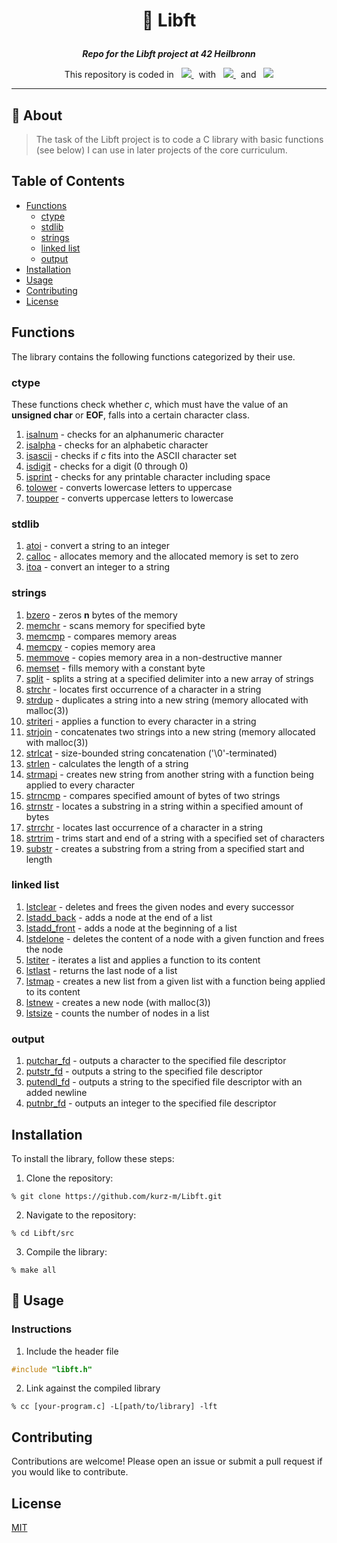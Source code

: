 <h1 align="center">
    <p>
        📓 Libft
    </p>
</h1>

<p align="center">
    <b><i>Repo for the Libft project at 42 Heilbronn</i></b>
</p>

<p align="center">
    This repository is coded in&nbsp&nbsp
    <a href="https://skillicons.dev">
        <img src="https://skillicons.dev/icons?i=c" />
    </a>
     &nbsp&nbspwith&nbsp&nbsp
    <a href="https://skillicons.dev">
        <img src="https://skillicons.dev/icons?i=neovim" />
    </a>
     &nbsp&nbspand&nbsp&nbsp
    <a href="https://skillicons.dev">
        <img src="https://skillicons.dev/icons?i=vscode" />
    </a>
</p>

---

## 💾 About
> The task of the Libft project is to code a C library with basic functions (see below) I can use in later projects of the core curriculum.

## Table of Contents
- [Functions](#functions)
    - [ctype](#ctype)
    - [stdlib](#stdlib)
    - [strings](#strings)
    - [linked list](#linked-list)
    - [output](#output)
- [Installation](#installation)
- [Usage](#usage)
- [Contributing](#contributing)
- [License](#license)

## Functions
The library contains the following functions categorized by their use.

### ctype
These functions check whether *c*, which must have the value of an
**unsigned char** or **EOF**, falls into a certain character class.
1. [isalnum](./src/ft_isalnum.c) - checks for an alphanumeric character
2. [isalpha](./src/ft_isalpha.c) - checks for an alphabetic character
3. [isascii](./src/ft_isascii.c) - checks if *c* fits into the ASCII character set
4. [isdigit](./src/ft_isdigit.c) - checks for a digit (0 through 0)
5. [isprint](./src/ft_isprint.c) - checks for any printable character including space
6. [tolower](./src/ft_tolower.c) - converts lowercase letters to uppercase
7. [toupper](./src/ft_toupper.c) - converts uppercase letters to lowercase

### stdlib
1. [atoi](./src/ft_atoi.c) - convert a string to an integer
2. [calloc](./src/ft_calloc.c) - allocates memory and the allocated memory is set to zero
3. [itoa](./src/ft_itoa.c) - convert an integer to a string

### strings
1. [bzero](./src/ft_bzero.c) - zeros **n** bytes of the memory
2. [memchr](./src/ft_memchr.c) - scans memory for specified byte
3. [memcmp](./src/ft_memcmp.c) - compares memory areas
4. [memcpy](./src/ft_memcpy.c) - copies memory area
5. [memmove](./src/ft_memmove.c) - copies memory area in a non-destructive manner
6. [memset](./src/ft_memset.c) - fills memory with a constant byte
7. [split](./src/ft_split.c) - splits a string at a specified delimiter into a new array of strings
8. [strchr](./src/ft_strchr.c) - locates first occurrence of a character in a string
9. [strdup](./src/ft_strdup.c) - duplicates a string into a new string (memory allocated with malloc(3))
10. [striteri](./src/ft_striteri.c) - applies a function to every character in a string
11. [strjoin](./src/ft_strjoin.c) - concatenates two strings into a new string (memory allocated with malloc(3))
12. [strlcat](./src/ft_strlcat.c) - size-bounded string concatenation ('\0'-terminated)
13. [strlen](./src/ft_strlen.c) - calculates the length of a string
14. [strmapi](./src/ft_strmapi.c) - creates new string from another string with a function being applied to every character
15. [strncmp](./src/ft_strncmp.c) - compares specified amount of bytes of two strings
16. [strnstr](./src/ft_strnstr.c) - locates a substring in a string within a specified amount of bytes
17. [strrchr](./src/ft_strrchr.c) - locates last occurrence of a character in a string 
18. [strtrim](./src/ft_strtrim.c) - trims start and end of a string with a specified set of characters
19. [substr](./src/ft_substr.c) - creates a substring from a string from a specified start and length

### linked list
1. [lstclear](./src/ft_lstclear.c) - deletes and frees the given nodes and every successor
2. [lstadd_back](./src/ft_lstadd_back.c) - adds a node at the end of a list
3. [lstadd_front](./src/ft_lstadd_front.c) - adds a node at the beginning of a list
4. [lstdelone](./src/ft_lstdelone.c) - deletes the content of a node with a given function and frees the node
5. [lstiter](./src/ft_lstiter.c) - iterates a list and applies a function to its content
6. [lstlast](./src/ft_lstlast.c) - returns the last node of a list
7. [lstmap](./src/ft_lstmap.c) - creates a new list from a given list with a function being applied to its content
8. [lstnew](./src/ft_lstnew.c) - creates a new node (with malloc(3))
9. [lstsize](./src/ft_lstsize.c) - counts the number of nodes in a list

### output
1. [putchar_fd](./src/ft_putchar_fd.c) - outputs a character to the specified file descriptor
2. [putstr_fd](./src/ft_putstr_fd.c) - outputs a string to the specified file descriptor
3. [putendl_fd](./src/ft_putendl_fd.c) - outputs a string to the specified file descriptor with an added newline
4. [putnbr_fd](./src/ft_putnbr_fd.c) - outputs an integer to the specified file descriptor

## Installation
To install the library, follow these steps:
1. Clone the repository: 
```shell
% git clone https://github.com/kurz-m/Libft.git
```

2. Navigate to the repository: 
```shell
% cd Libft/src
```

3. Compile the library:
```shell
% make all
```

## 🧰 Usage
### Instructions
1. Include the header file
```C
#include "libft.h"
```

2. Link against the compiled library

```shell
% cc [your-program.c] -L[path/to/library] -lft
```
## Contributing
Contributions are welcome! Please open an issue or submit a pull request if you would like to contribute.

## License
[MIT](https://choosealicense.com/licenses/mit/)
